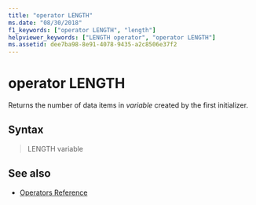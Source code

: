 ```yaml
---
title: "operator LENGTH"
ms.date: "08/30/2018"
f1_keywords: ["operator LENGTH", "length"]
helpviewer_keywords: ["LENGTH operator", "operator LENGTH"]
ms.assetid: dee7ba98-8e91-4078-9435-a2c8506e37f2
---
```

# operator LENGTH

Returns the number of data items in *variable* created by the first initializer.

## Syntax

> LENGTH variable

## See also

- [Operators Reference](../../assembler/masm/operators-reference.md)
